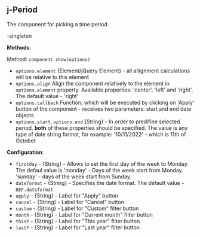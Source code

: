 ## j-Period

The component for picking a time period.

-singleton

__Methods__:

Method: `component.show(options)`

- `options.element` {Element/jQuery Element} - all allignment calculations will be relative to this element
- `options.align` Align the component relatively to the element in `options.element` property. Available properties: 'center', 'left' and 'right'. The default value - 'right'
- `options.callback` Function, which will be executed by clicking on 'Apply' button of the component - receives two parameters: start and end date objects
- `options.start`, `options.end` {String} - In order to predifine selected period, **both** of these properties should be specified. The value is any type of date string format, for example: '10/11/2022' - which is 11th of October


__Configuration__:

- `firstday` - {String} - Allows to set the first day of the week to Monday. The defaul value is 'monday' - Days of the week start from Monday. 'sunday' -  days of the week start from Sunday.
- `dateformat` - {String} - Specifies the date format. The default value - `DEF.dateformat`
- `apply` - {String} - Label for "Apply" button
- `cancel` - {String} - Label for "Cancel" button
- `custom` - {String} - Label for "Custom" filter button
- `month` - {String} - Label for "Current month" filter button
- `thisY` - {String} - Label for "This year" filter button
- `lastY` - {String} - Label for "Last year" filter button
